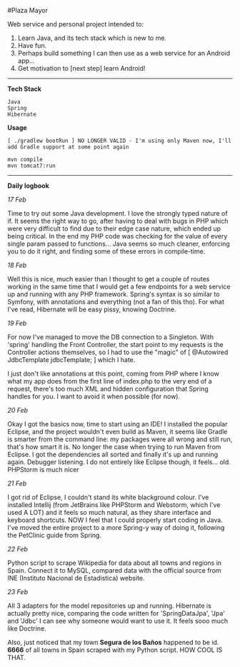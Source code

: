 #Plaza Mayor

Web service and personal project intended to:

1. Learn Java, and its tech stack which is new to me.
2. Have fun.
3. Perhaps build something I can then use as a web service for an Android app...
4. Get motivation to [next step] learn Android!

---

**Tech Stack**

	Java
	Spring
	Hibernate

**Usage**

	[ ./gradlew bootRun ] NO LONGER VALID - I'm using only Maven now, I'll add Gradle support at some point again
	
	mvn compile
	mvn tomcat7:run

---

**Daily logbook**

*17 Feb*

Time to try out some Java development. I love the strongly typed nature of if. It seems the right way to go, after having to deal with bugs in PHP which were very difficult to find due to their edge case nature, which ended up being critical. In the end my PHP code was checking for the value of every single param passed to functions... Java seems so much cleaner, enforcing you to do it right, and finding some of these errors in compile-time. 

*18 Feb*

Well this is nice, much easier than I thought to get a couple of routes working in the same time that I would get a few endpoints for a web service up and running with any PHP framework. Spring's syntax is so similar to Symfony, with annotations and everything (not a fan of this tho). For what I've read, Hibernate will be easy pissy, knowing Doctrine.

*19 Feb*

For now I've managed to move the DB connection to a Singleton. With 'spring' handling the Front Controller, the start point to my requests is the Controller actions themselves, so I had to use the "magic" of [ @Autowired JdbcTemplate jdbcTemplate; ] which I hate. 

I just don't like annotations at this point, coming from PHP where I know what my app does from the first line of index.php to the very end of a request, there's too much XML and hidden configuration that Spring handles for you. I want to avoid it when possible (for now).

*20 Feb*

Okay I got the basics now, time to start using an IDE! I installed the popular Eclipse, and the project wouldn't even build as Maven, it seems like Gradle is smarter from the command line: my packages were all wrong and still run, that's how smart it is. No longer the case when trying to run Maven from Eclipse. I got the dependencies all sorted and finally it's up and running again. Debugger listening. I do not entirely like Eclipse though, it feels... old. PHPStorm is much nicer

*21 Feb*

I got rid of Eclipse, I couldn't stand its white blackground colour. I've installed Intellij (from JetBrains like PHPStorm and Webstorm, which I've used A LOT) and it feels so much natural, as they share interface and keyboard shortcuts. NOW I feel that I could properly start coding in Java. I've moved the entire project to a more Spring-y way of doing it, following the PetClinic guide from Spring.

*22 Feb*

Python script to scrape Wikipedia for data about all towns and regions in Spain. Connect it to MySQL, compared data with the official source from INE (Instituto Nacional de Estadistica) website.

*23 Feb*

All 3 adapters for the model repositories up and running. Hibernate is actually pretty nice, comparing the code written for 'SpringDataJpa', 'Jpa' and 'Jdbc' I can see why someone would want to use it. It feels sooo much like Doctrine.

Also, just noticed that my town **Segura de los Baños** happened to be id. **6666** of all towns in Spain scraped with my Python script. HOW COOL IS THAT.

